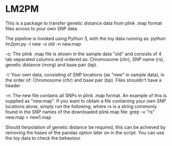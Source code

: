 # LM2PM
This is a package to transfer genetic distance data from plink .map format files across to your own SNP data.

The pipeline is invoked using Python 3, with the toy data running as: python lm2pm.py -l new -o old -n new.map

-o: The plink .map file is shown in the sample data "old" and consists of 4 tab separated columns and ordered as: Chromosome (chr), SNP name (rs), genetic distance (morg) and base pair (bp).

-l: Your own data, consisting of SNP locations (as "new" in sample data), in the order of: Chromosome (chr) and base pair (bp).
Files shouldn't have a header

-n: The new file contains all SNPs in plink .map format. An example of this is supplied as "new.map". If you want to obtain a file containing your own SNP locations alone, simply run the following, where rs is a string commonly found in the SNP names of the downloaded plink.map file:
grep -v "rs" new.map > new1.map

Should iterpolation of genetic distance be required, this can be achieved by removing the hases of the pandas option later on in the script. You can use the toy data to check the behaviour.
